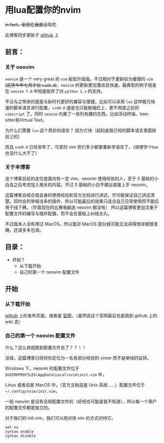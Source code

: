 # 用lua配置你的nvim

~~in fact，到现在我都没写完~~

此博客同步更新于 [github](https://github.com/YCSHome/nvim-lua) 上

## 前言：

### 关于 neovim

`neovim` 是一个 very great 的 `vim` 船型升级版。不过相对于更新较为缓慢的 `vim` ~~(这货今年七月才出 `vim9.0`)~~，`neovim` 的更新更加激进且快速。最典型的例子就是在 `neovim 7.0` 中彻底放弃了对 `python 2.x` 的支持。

不过与之带来的就是与新时代更好的兼容与便捷，比如可以采用 `lua` 这样极为快速的脚本语言进行配置，`vim9.0` 速度也只能勉强赶上，更不用提之前的 `vimscript` 了。同时 `neovim` 内置了一些列有趣的东西，比如浮动终端、tree-sitter和Virtual Text。

为什么们需要 `lua` 这个奇妙的语言？ 因为它快（起码是我已知的脚本语言里面排前三的）

而且 `vim9.0` 已经发布了，可爱的 vim 党们多少都要重新学语言了，（顺便学个lua也没什么大不了）

### 关于本博客

这个博客目前的定位是面向有一定 vim、neovim 使用经验的人，至于 0 基础的小白会之后考虑加入相关的内容。不过 0 基础的小白不建议直接上手 neovim。

这篇博客会结合我自身的使用经验和官方文档进行讲述，尽可能保证自己讲述清楚。同时会列举相当多的插件，所以可能最后的效果只适合自己日常使用而不能应用于线下赛。（毕竟现在的比赛电脑连 neovim 都没有）
所以这篇博客更加注重于配置文件的编写与插件配置，而不会在基础上纠结太久。

不过我本人没有用过 MacOS，所以面对 MacOS 部分我可能无法讲得很详细很准确，还请多多包涵。

## 目录：

- 开始？
  - 从下载开始
  - 自己的第一个 neovim 配置文件

## 开始

### 从下载开始

[github](https://github.com/neovim/neovim/releases/latest) 上的发布页面，或者是 [官网](https://www.neovim.io)，（虽然说这个官网最后也是跳到 github 上的 wiki 去）

### 自己的第一个 neovim 配置文件

什么？这么快就跑到配置文件去了？？！！

没错，这篇博客已经将你定位为一名有部分经验的 vimer 而不是单纯的锰锌。

Windows 下，neovim 的配置文件位于 `$USERRPROFILE$\AppData\Local\nvim\init.vim` 中，

Linux 或者说是 MacOS 中，（官方文档说是 Unix 系统……）配置文件位于 `~/.config/nvim/init.vim`，

一般 neovim 是没有全局配置文件的（好吧也可能是我不知道），所以每一个用户的配置文件都是独立的。

对于我们的 init.vim，我们可以用对待 vim 的方式对待它。

``` vim
set nu
syntax enable
syntax disable
```
